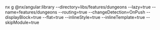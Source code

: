 nx g @nx/angular:library --directory=libs/features/dungeons --lazy=true --name=features/dungeons --routing=true --changeDetection=OnPush --displayBlock=true --flat=true --inlineStyle=true --inlineTemplate=true --skipModule=true
